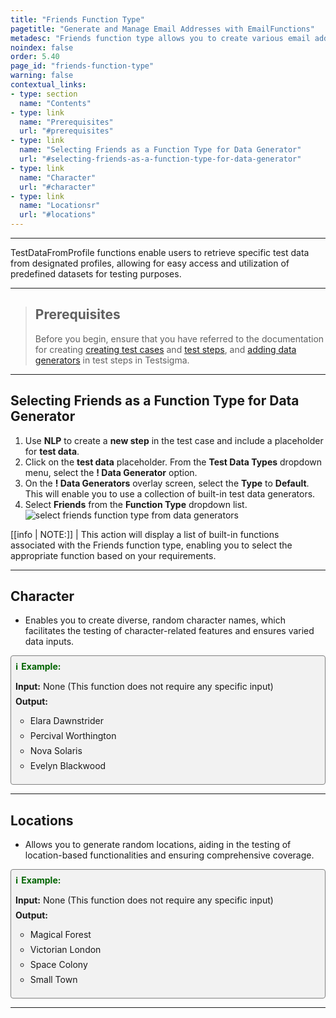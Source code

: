 ```yaml
---
title: "Friends Function Type"
pagetitle: "Generate and Manage Email Addresses with EmailFunctions"
metadesc: "Friends function type allows you to create various email addresses with ease. Learn to generate usernames, random emails, and domain-specific emails."
noindex: false
order: 5.40
page_id: "friends-function-type"
warning: false
contextual_links:
- type: section
  name: "Contents"
- type: link
  name: "Prerequisites"
  url: "#prerequisites"
- type: link
  name: "Selecting Friends as a Function Type for Data Generator"
  url: "#selecting-friends-as-a-function-type-for-data-generator"
- type: link
  name: "Character"
  url: "#character"
- type: link
  name: "Locationsr"
  url: "#locations"
---
```


---

TestDataFromProfile functions enable users to retrieve specific test data from designated profiles, allowing for easy access and utilization of predefined datasets for testing purposes.

---

> ## **Prerequisites**
> 
> Before you begin, ensure that you have referred to the documentation for creating [creating test cases](https://testsigma.com/docs/test-cases/manage/add-edit-delete/#create-test-case) and [test steps](https://testsigma.com/docs/test-cases/create-test-steps/overview/), and [adding data generators](https://testsigma.com/docs/test-data/types/data-generator/#add-data-generators-in-test-steps) in test steps in Testsigma. 

---

## **Selecting Friends as a Function Type for Data Generator**

1. Use **NLP** to create a **new step** in the test case and include a placeholder for **test data**.
2. Click on the **test data** placeholder. From the **Test Data Types** dropdown menu, select the **! Data Generator** option.
3. On the **! Data Generators** overlay screen, select the **Type** to **Default**. This will enable you to use a collection of built-in test data generators.
4. Select **Friends** from the **Function Type** dropdown list. ![select friends function type from data generators](https://s3.amazonaws.com/static-docs.testsigma.com/new_images/projects/applications/friends_functiontype_dg.gif)

[[info | NOTE:]]
| This action will display a list of built-in functions associated with the Friends function type, enabling you to select the appropriate function based on your requirements.

---

## **Character**

- Enables you to create diverse, random character names, which facilitates the testing of character-related features and ensures varied data inputs.

<style>
  .example-container {
    border: 1px solid gray;
    border-radius: 4px;
    padding: 0.5em;
    margin: 0.5em 0;
    background-color: #f2f2f2;
  }
  .example-title {
    color: darkgreen;
    font-weight: bold;
    display: flex;
    align-items: center;
  }
  .example-title span {
    margin-right: 5px;
  }
  .example-list {
    list-style: none;
    padding: 0;
  }
  .example-list li {
    margin-bottom: 0.5em;
  }
</style>

<div class="example-container">
  <div class="example-title">
    <span>ℹ️</span>Example:
  </div>
  <ul class="example-list">
    <li><b>Input:</b> None (This function does not require any specific input)</li>
    <li><b>Output:</b></li>
    <ul>
      <li>Elara Dawnstrider</li>
      <li>Percival Worthington</li>
      <li>Nova Solaris</li>
      <li>Evelyn Blackwood</li>
    </ul>
  </ul>
</div>

---

## **Locations**

- Allows you to generate random locations, aiding in the testing of location-based functionalities and ensuring comprehensive coverage.

<style>
  .example-container {
    border: 1px solid gray;
    border-radius: 4px;
    padding: 0.5em;
    margin: 0.5em 0;
    background-color: #f2f2f2;
  }
  .example-title {
    color: darkgreen;
    font-weight: bold;
    display: flex;
    align-items: center;
  }
  .example-title span {
    margin-right: 5px;
  }
  .example-list {
    list-style: none;
    padding: 0;
  }
  .example-list li {
    margin-bottom: 0.5em;
  }
</style>

<div class="example-container">
  <div class="example-title">
    <span>ℹ️</span>Example:
  </div>
  <ul class="example-list">
    <li><b>Input:</b> None (This function does not require any specific input)</li>
    <li><b>Output:</b></li>
    <ul>
      <li>Magical Forest</li>
      <li>Victorian London</li>
      <li>Space Colony</li>
      <li>Small Town</li>
    </ul>
  </ul>
</div>

---

